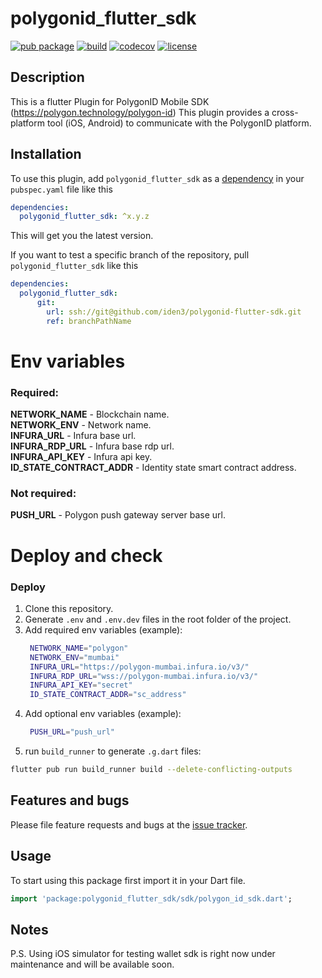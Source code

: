 # polygonid_flutter_sdk

[![pub package](https://img.shields.io/badge/pub-2.1.1-orange)](https://pub.dev/packages/polygonid_flutter_sdk)
[![build](https://github.com/iden3/polygonid-flutter-sdk/workflows/polygonid_flutter_sdk/badge.svg)](https://github.com/iden3/polygonid-flutter-sdk/actions?query=workflow%3Apolygonid_flutter_sdk)
[![codecov](https://codecov.io/gh/iden3/polygonid-flutter-sdk/branch/develop/graph/badge.svg?token=YVT2Y86O82)](https://codecov.io/gh/iden3/polygonid-flutter-sdk)
[![license](https://img.shields.io/badge/License-agpl-blue.svg)](https://github.com/iden3/polygonid-flutter-sdk/blob/master/LICENSE)

## Description

This is a flutter Plugin for PolygonID Mobile SDK (https://polygon.technology/polygon-id) This plugin provides a cross-platform tool (iOS, Android) to communicate with the PolygonID platform.

## Installation

To use this plugin, add `polygonid_flutter_sdk` as a [dependency](https://flutter.io/using-packages/) in your `pubspec.yaml` file like this

```yaml
dependencies:
  polygonid_flutter_sdk: ^x.y.z
```
This will get you the latest version.

If you want to test a specific branch of the repository, pull `polygonid_flutter_sdk` like this

```yaml
dependencies:
  polygonid_flutter_sdk:
      git:
        url: ssh://git@github.com/iden3/polygonid-flutter-sdk.git
        ref: branchPathName
```

# Env variables

### Required:
**NETWORK_NAME** - Blockchain name. <br />
**NETWORK_ENV** - Network name. <br />
**INFURA_URL** - Infura base url. <br />
**INFURA_RDP_URL** - Infura base rdp url. <br />
**INFURA_API_KEY** - Infura api key. <br />
**ID_STATE_CONTRACT_ADDR** - Identity state smart contract address. <br />

### Not required:

**PUSH_URL** - Polygon push gateway server base url. <br />

# Deploy and check
### Deploy
1. Clone this repository.
2. Generate `.env` and `.env.dev` files in the root folder of the project.
3. Add required env variables (example):
   ```bash
    NETWORK_NAME="polygon"
    NETWORK_ENV="mumbai"
    INFURA_URL="https://polygon-mumbai.infura.io/v3/"
    INFURA_RDP_URL="wss://polygon-mumbai.infura.io/v3/"
    INFURA_API_KEY="secret"
    ID_STATE_CONTRACT_ADDR="sc_address"
   ```
4. Add optional env variables (example):
   ```bash
    PUSH_URL="push_url"
   ```
5. run `build_runner` to generate `.g.dart` files:
```bash
flutter pub run build_runner build --delete-conflicting-outputs
```

## Features and bugs

Please file feature requests and bugs at the [issue tracker][tracker].

[tracker]: https://github.com/iden3/polygonid-flutter-sdk/issues

## Usage

To start using this package first import it in your Dart file.

```dart
import 'package:polygonid_flutter_sdk/sdk/polygon_id_sdk.dart';
```

## Notes

P.S. Using iOS simulator for testing wallet sdk is right now under maintenance and will be available soon.

